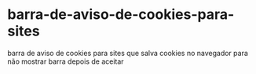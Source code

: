 # barra-de-aviso-de-cookies-para-sites
barra de aviso de cookies para sites que salva cookies no navegador para não mostrar barra depois de aceitar
